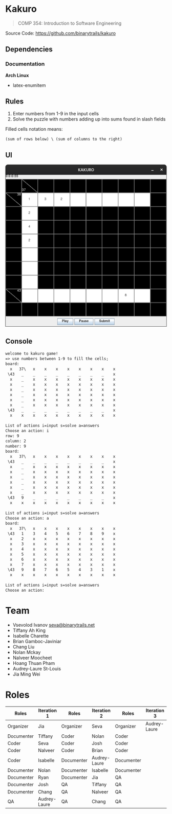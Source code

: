 # Kakuro

> COMP 354: Introduction to Software Engineering

Source Code: https://github.com/binarytrails/kakuro

## Dependencies

### Documentation

**Arch Linux**

- latex-enumitem

## Rules

1. Enter numbers from 1-9 in the input cells
2. Solve the puzzle with numbers adding up into sums found in slash fields

Filled cells notation means:

    (sum of rows below) \ (sum of columns to the right)

## UI

![iteration1-ui](resources/images/iteration1-ui.png)

## Console

    welcome to kakuro game!
    => use numbers between 1-9 to fill the cells;
    board:
      x   37\   x    x    x    x    x    x    x    x  
     \43   _    _    _    _    _    _    _    _    x  
      x    _    x    x    x    x    x    x    x    x  
      x    _    x    x    x    x    x    x    x    x  
      x    _    x    x    x    x    x    x    x    x  
      x    _    x    x    x    x    x    x    x    x  
      x    _    x    x    x    x    x    x    x    x  
      x    _    x    x    x    x    x    x    x    x  
     \43   _    _    _    _    _    _    _    _    x  
      x    x    x    x    x    x    x    x    x    x  

    List of actions i=input s=solve a=answers
    Choose an action: i
    row: 9
    column: 2
    number: 9
    board:
      x   37\   x    x    x    x    x    x    x    x  
     \43   _    _    _    _    _    _    _    _    x  
      x    _    x    x    x    x    x    x    x    x  
      x    _    x    x    x    x    x    x    x    x  
      x    _    x    x    x    x    x    x    x    x  
      x    _    x    x    x    x    x    x    x    x  
      x    _    x    x    x    x    x    x    x    x  
      x    _    x    x    x    x    x    x    x    x  
     \43   9    _    _    _    _    _    _    _    x  
      x    x    x    x    x    x    x    x    x    x  

    List of actions i=input s=solve a=answers
    Choose an action: a
    board:
      x   37\   x    x    x    x    x    x    x    x  
     \43   1    3    4    5    6    7    8    9    x  
      x    2    x    x    x    x    x    x    x    x  
      x    3    x    x    x    x    x    x    x    x  
      x    4    x    x    x    x    x    x    x    x  
      x    5    x    x    x    x    x    x    x    x  
      x    6    x    x    x    x    x    x    x    x  
      x    7    x    x    x    x    x    x    x    x  
     \43   9    8    7    6    5    4    3    1    x  
      x    x    x    x    x    x    x    x    x    x  

    List of actions i=input s=solve a=answers
    Choose an action: 

# Team

- Vsevolod Ivanov seva@binarytrails.net
- Tiffany Ah King
- Isabelle Charette
- Brian Gamboc-Javiniar
- Chang Liu
- Nolan Mckay
- Nalveer Moocheet
- Hoang Thuan Pham
- Audrey-Laure St-Louis
- Jia Ming Wei

# Roles

Roles | Iteration 1 | Roles | Iteration 2 | Roles | Iteration 3
--- | --- | --- |  --- | --- | ---
Organizer | Jia | Organizer | Seva | Organizer | Audrey-Laure
Documenter | Tiffany | Coder | Nolan | Coder | 
Coder | Seva | Coder | Josh | Coder | 
Coder | Nalveer | Coder | Brian | Coder | 
Coder | Isabelle | Documenter | Audrey-Laure | Documenter | 
Documenter | Nolan | Documenter | Isabelle | Documenter | 
Documenter | Ryan | Documenter | Jia | QA | 
Documenter | Josh | QA | Tiffany | QA | 
Documenter | Chang | QA | Nalveer | QA | 
QA | Audrey-Laure | QA | Chang | QA | 
